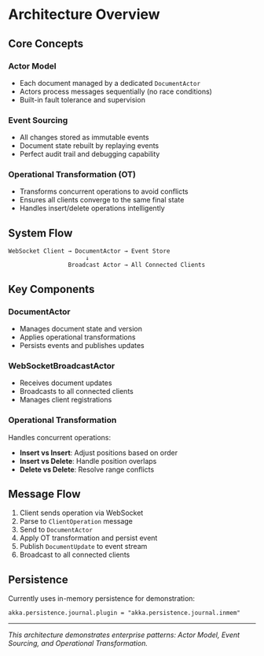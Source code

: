 # Architecture Overview

## Core Concepts

### Actor Model
- Each document managed by a dedicated `DocumentActor`
- Actors process messages sequentially (no race conditions)
- Built-in fault tolerance and supervision

### Event Sourcing
- All changes stored as immutable events
- Document state rebuilt by replaying events
- Perfect audit trail and debugging capability

### Operational Transformation (OT)
- Transforms concurrent operations to avoid conflicts
- Ensures all clients converge to the same final state
- Handles insert/delete operations intelligently

## System Flow

```
WebSocket Client → DocumentActor → Event Store
                      ↓
                 Broadcast Actor → All Connected Clients
```

## Key Components

### DocumentActor
- Manages document state and version
- Applies operational transformations
- Persists events and publishes updates

### WebSocketBroadcastActor  
- Receives document updates
- Broadcasts to all connected clients
- Manages client registrations

### Operational Transformation
Handles concurrent operations:
- **Insert vs Insert**: Adjust positions based on order
- **Insert vs Delete**: Handle position overlaps
- **Delete vs Delete**: Resolve range conflicts

## Message Flow

1. Client sends operation via WebSocket
2. Parse to `ClientOperation` message
3. Send to `DocumentActor`
4. Apply OT transformation and persist event
5. Publish `DocumentUpdate` to event stream
6. Broadcast to all connected clients

## Persistence

Currently uses in-memory persistence for demonstration:
```hocon
akka.persistence.journal.plugin = "akka.persistence.journal.inmem"
```

---

*This architecture demonstrates enterprise patterns: Actor Model, Event Sourcing, and Operational Transformation.* 